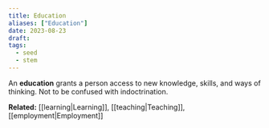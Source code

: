 ```yaml
---
title: Education
aliases: ["Education"]
date: 2023-08-23
draft:
tags:
  - seed
  - stem
---
```


An **education** grants a person access to new knowledge, skills, and ways of thinking. Not to be confused with indoctrination.

**Related:** [[learning|Learning]], [[teaching|Teaching]], [[employment|Employment]]